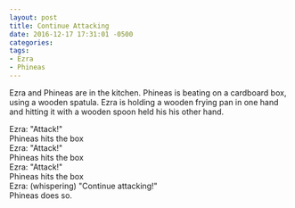 ```yaml
---
layout: post
title: Continue Attacking
date: 2016-12-17 17:31:01 -0500
categories:
tags:
- Ezra
- Phineas
---
```


Ezra and Phineas are in the kitchen. Phineas is beating on a cardboard box,
using a wooden spatula. Ezra is holding a wooden frying pan in one hand and
hitting it with a wooden spoon held his his other hand.

Ezra: "Attack!"<br/>
Phineas hits the box<br/>
Ezra: "Attack!"<br/>
Phineas hits the box<br/>
Ezra: "Attack!"<br/>
Phineas hits the box<br/>
Ezra: (whispering) "Continue attacking!"<br/>
Phineas does so.
